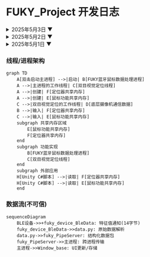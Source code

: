 # FUKY_Project 开发日志

<details>
<summary>2025年5月3日 ▼</summary>

## 2025年5月3日
### 今天目标
- [ ] 1.给电路板插一盏红外led
- [x] 2.去掉原来的命名管道机制，新建一个支进程用来管理共享内存
- [x] 3.给unity的插件写一个底层的RawDataReading脚本，作为插件的基础
- [ ] 4.改良ble连接检测，添加发现设备断开和重连的机制
#### **已完成目标及完成方式**:
- 2.现在主进程直接在启动时会创建两个共享内存，一个处理鼠标的IMU和压感，一个处理定位器的坐标数据
- 3.Unity已经收到IMU的RawData，四元数旋转已经可用，平均0.05s收到一次，但是还没有把定位器的数据用这种方式传过去
#### **未完成目标及问题**:
- 1.红外led —— 接线端子买大了，就差0.25mm
- 4.改良Ble连接检测 —— 比预想的要复杂
### 下一步工作目标
- 让Unity也能够用共享内存的方式读取定位器计算得出的坐标
- 以跑通流程为主要目标，开始测试现在的屎山软件驱动在同时处理视觉和蓝牙设备时的表现
- 
### 挂起的需求(由新到旧排列)
- 根据鼠标状态来发送相应数据，或者给鼠标程序搞俩进程，分配给两个CPU Core去跑，节省带宽看能不能提升下光电的回报率
- 敏捷拉的屎山积压的问题要爆发了，各种进程线程架构组织混乱，在同时处理双目定位和IMU的数据时会出现各种问题
- 图像帧的并行处理，降低延迟
- 脉冲同步
- 根据imu和光电一起判断鼠标的状态，是抬起还是放下
- 进程间通信问题，让窗口UI主进程能读取到imu的数据
- 现在定位器的临时结构设计有问题，如果频繁挪动会导致摄像头断触和结构疲劳

</details>
<details>
<summary>2025年5月2日 ▼</summary>

   
## 2025年5月2日
### 已解决
**1【鼠标自定义数据传输问题】:**
- 用window的api来解决ble的读取，确保读取特征值的同时不会影响正常鼠标功能
- 将读取的程序封装成一个类
- 新建一个进程来运行这个ble读取程序，放到主进程中维护

### 下一步工作目标
【驱动内容】
- 问题：命名管道类似服务器的方式传输数据维护麻烦、需要频繁处理断开和连接的状态
- 问题：ble设备如果在驱动运行之前还没有连接上电脑的话，就会出bug，
- 问题：需要尽快提供Unity的接口
- 
### 低优先级需求
- 1图像帧的并行处理，降低延迟
- 2脉冲同步
- 3根据imu和光电一起判断鼠标的状态，是抬起还是放下
- 4进程间通信问题，让窗口UI主进程能读取到imu的数据
- 5现在定位器的临时结构设计有问题，如果频繁挪动会导致摄像头断触和结构疲劳
</details>

<details>
<summary>2025年5月1日 ▼</summary>

## 2025年5月1日
### 已解决
**【光斑检测稳定性问题】:**
- 解决方式-当区域没有检测到明显光斑时，记录一帧图像，当检测到光斑后，就用之前记录的图像进行相减操作，从而滤除背景
- 附加优化-简化了光斑检测的方式，去掉了求平均的做法，解决了重影导致的光斑质心坐标闪烁的问题
- 隐患-如果背景有大块的自然光或人造灯源直射，会导致疯狂闪烁或无法检测出正确的光源

2【鼠标功能】
- 光电已经正确配置
- imu也已经正确配置
- 工程用回到了原来旧的esp-idf框架
### 下一步工作目标
【驱动内容】
- 问题：无法同时实现鼠标功能和imu自定义数据的传输

### 低优先级需求
- 1图像帧的并行处理，降低延迟
- 2脉冲同步
- 3根据imu和光电一起判断鼠标的状态，是抬起还是放下
</details>

### 线程/进程架构
```mermaid
graph TD
    A[双击启动主进程] -->|启动| B[FUKY蓝牙鼠标数据处理进程]
    A -->|主进程的工作线程| C[双目视觉定位线程]
    A -->|创建| F[定位器共享内存]
    A -->|创建| E[鼠标功能共享内存]
    C -->|双目视觉定位的工作线程| D[底层摄像机通信数据]
    B -->|输入| F[定位器共享内存]
    C -->|输入| E[鼠标功能共享内存]
    subgraph 共享内存区域
        E[鼠标功能共享内存]
        F[定位器共享内存]
    end
    subgraph 功能实现
        B[FUKY蓝牙鼠标数据处理进程]
        C[双目视觉定位线程]
    end
    subgraph 外部应用
    H[Unity C#脚本] -->|读取| F[定位器共享内存]
    H[Unity C#脚本] -->|读取| E[鼠标功能共享内存]
    end
```

### 数据流(不可信)
```mermaid
sequenceDiagram
    BLE设备->>+fuky_device_BleData: 特征值通知(14字节)
    fuky_device_BleData->>data.py: 原始数据解析
    data.py->>fuky_PipeServer: 结构化数据包
    fuky_PipeServer->>主进程: 跨进程传输
    主进程->>Window_base: UI更新/存储
```
